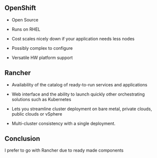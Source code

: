 <h2>OpenShift</h2>

* Open Source

* Runs on RHEL

* Cost scales nicely down if your application needs less nodes

* Possibly complex to configure

* Versatile HW platform support 


<h2>Rancher</h2>

* Availability of the catalog of ready-to-run services and applications

* Web interface and the ability to launch quickly other orchestrating solutions such as Kubernetes

* Lets you streamline cluster deployment on bare metal, private clouds, public clouds or vSphere 

* Multi-cluster consistency with a single deployment.


<h2>Conclusion</h2>

I prefer to go with Rancher due to ready made components

